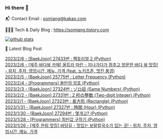 ### Hi there 👋

📬  Contact Email : somjang@kakao.com

👨🏻‍💻  Tech & Daily Blog : https://somjang.tistory.com

[![github stats](https://github-readme-stats.vercel.app/api?username=SOMJANG&show_icons=true&hide_border=False)](https://somjang.tistory.com)

🤩 Latest Blog Post

[2023/2/6 - [BaekJoon] 27433번 : 팩토리얼 2 (Python)](https://somjang.tistory.com/entry/BaekJoon-27433%EB%B2%88-%ED%8C%A9%ED%86%A0%EB%A6%AC%EC%96%BC-2-Python) <br>
[2023/2/6 - [제주 바다뷰 카페] 울트라 마린 - 지나가다가 멈추고 방문한 바다 뷰 맛집! - 위치, 주차, 영업시간, 메뉴, 가격 (feat. 노키즈존, 멋진 풍경)](https://somjang.tistory.com/entry/%EC%A0%9C%EC%A3%BC-%EB%B0%94%EB%8B%A4%EB%B7%B0-%EC%B9%B4%ED%8E%98-%EC%9A%B8%ED%8A%B8%EB%9D%BC-%EB%A7%88%EB%A6%B0-%EC%A7%80%EB%82%98%EA%B0%80%EB%8B%A4%EA%B0%80-%EB%A9%88%EC%B6%94%EA%B3%A0-%EB%B0%A9%EB%AC%B8%ED%95%9C-%EB%B0%94%EB%8B%A4-%EB%B7%B0-%EB%A7%9B%EC%A7%91-%EC%9C%84%EC%B9%98-%EC%A3%BC%EC%B0%A8-%EC%98%81%EC%97%85%EC%8B%9C%EA%B0%84-%EB%A9%94%EB%89%B4-%EA%B0%80%EA%B2%A9) <br>
[2023/2/5 - [BaekJoon] 25775번 : Letter Frequency (Python)](https://somjang.tistory.com/entry/BaekJoon-25775%EB%B2%88-Letter-Frequency-Python) <br>
[2023/2/4 - [Programmers] 둘만의 암호 (Python)](https://somjang.tistory.com/entry/Programmers-%EB%91%98%EB%A7%8C%EC%9D%98-%EC%95%94%ED%98%B8-Python) <br>
[2023/2/3 - [BaekJoon] 27324번 : ゾロ目 (Same Numbers) (Python)](https://somjang.tistory.com/entry/BaekJoon-27324%EB%B2%88-%E3%82%BE%E3%83%AD%E7%9B%AE-Same-Numbers-Python) <br>
[2023/2/2 - [BaekJoon] 27331번 : 2 桁の整数 (Two-digit Integer) (Python)](https://somjang.tistory.com/entry/BaekJoon-27331%EB%B2%88-2-%E6%A1%81%E3%81%AE%E6%95%B4%E6%95%B0-Two-digit-Integer-Python) <br>
[2023/2/1 - [BaekJoon] 27323번 : 長方形 (Rectangle) (Python)](https://somjang.tistory.com/entry/BaekJoon-27323%EB%B2%88-%E9%95%B7%E6%96%B9%E5%BD%A2-Rectangle-Python) <br>
[2023/1/31 - [BaekJoon] 27327번 : 時間 (Hour) (Python)](https://somjang.tistory.com/entry/BaekJoon-27327%EB%B2%88-%E6%99%82%E9%96%93-Hour-Python) <br>
[2023/1/30 - [BaekJoon] 27294번 : 몇개고? (Python)](https://somjang.tistory.com/entry/BaekJoon-27294%EB%B2%88-%EB%AA%87%EA%B0%9C%EA%B3%A0-Python) <br>
[2023/1/28 - [Programmers] 최빈값 구하기 (Python)](https://somjang.tistory.com/entry/Programmers-%EC%B5%9C%EB%B9%88%EA%B0%92-%EA%B5%AC%ED%95%98%EA%B8%B0-Python) <br>
[2023/1/26 - [제주 한림 맛집] 바당길 - 맛있는 보말칼국수가 있는 곳! - 위치, 주차, 영업시간, 메뉴, 가격](https://somjang.tistory.com/entry/%EC%A0%9C%EC%A3%BC-%ED%95%9C%EB%A6%BC-%EB%A7%9B%EC%A7%91-%EB%B0%94%EB%8B%B9%EA%B8%B8-%EB%A7%9B%EC%9E%88%EB%8A%94-%EB%B3%B4%EB%A7%90%EC%B9%BC%EA%B5%AD%EC%88%98%EA%B0%80-%EC%9E%88%EB%8A%94-%EA%B3%B3-%EC%9C%84%EC%B9%98-%EC%A3%BC%EC%B0%A8-%EC%98%81%EC%97%85%EC%8B%9C%EA%B0%84-%EB%A9%94%EB%89%B4-%EA%B0%80%EA%B2%A9) <br>
